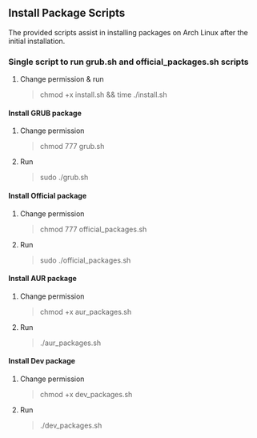 ## Install Package Scripts

The provided scripts assist in installing packages on Arch Linux after the initial installation.

### Single script to run grub.sh and official_packages.sh scripts
1. Change permission & run
   > chmod +x install.sh && time ./install.sh


#### Install GRUB package
1. Change permission
   > chmod 777 grub.sh
2. Run
    > sudo ./grub.sh

#### Install Official package
1. Change permission
   > chmod 777 official_packages.sh
2. Run
    > sudo ./official_packages.sh

#### Install AUR package
1. Change permission
   > chmod +x aur_packages.sh
2. Run
    > ./aur_packages.sh

#### Install Dev package
1. Change permission
   > chmod +x dev_packages.sh
2. Run
    > ./dev_packages.sh
